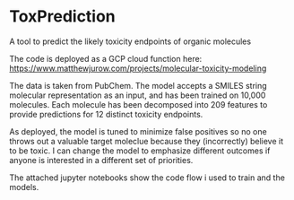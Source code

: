 # ToxPrediction
A tool to predict the likely toxicity endpoints of organic molecules

The code is deployed as a GCP cloud function here: https://www.matthewjurow.com/projects/molecular-toxicity-modeling

The data is taken from PubChem. The model accepts a SMILES string molecular representation as an input, and has been trained on 10,000 molecules. Each molecule has been decomposed into 209 features to provide predictions for 12 distinct toxicity endpoints. 

As deployed, the model is tuned to minimize false positives so no one throws out a valuable target moleclue because they (incorrectly) believe it to be toxic. I can change the model to emphasize different outcomes if anyone is interested in a different set of priorities. 

The attached jupyter notebooks show the code flow i used to train and the models.
